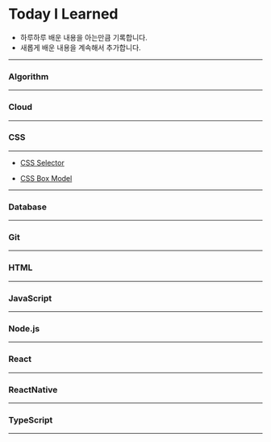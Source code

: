 # Today I Learned

- 하루하루 배운 내용을 아는만큼 기록합니다.
- 새롭게 배운 내용을 계속해서 추가합니다.

---

### Algorithm

---

### Cloud

---

### CSS

---

- [CSS Selector](https://github.com/YounglanHong/TIL/blob/master/CSS/CSS_Selector.md)

- [CSS Box Model](https://github.com/YounglanHong/TIL/blob/master/CSS/CSSBoxModel.md)

---

### Database

---

### Git

---

### HTML

---

### JavaScript

---

### Node.js

---

### React

---

### ReactNative

---

### TypeScript

---
